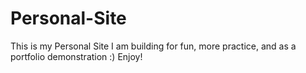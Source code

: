 # Personal-Site

This is my Personal Site I am building for fun, more practice, and as a portfolio demonstration :) Enjoy!